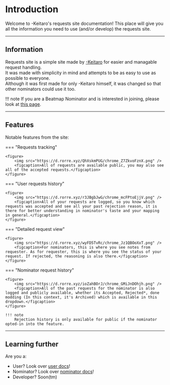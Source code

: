 # Introduction

Welcome to -Keitaro's requests site documentation! This place will give you all the information you need to use (and/or develop) the requests site.

---

## Information

Requests site is a simple site made by [-Keitaro](https://osu.ppy.sh/users/3378391) for easier and managable request handling.  
It was made with simplicity in mind and attempts to be as easy to use as possible to everyone.  
Although it was first made for only -Keitaro himself, it was changed so that other nominators could use it too.

!!! note
    If you are a Beatmap Nominator and is interested in joining, please look at [this page](nominator).

---
## Features

Notable features from the site:

=== "Requests tracking"

    <figure>
        <img src="https://d.rorre.xyz/QhXskmPUG/chrome_Z7ZkvoFznX.png" />
        <figcaption>All of requests are available public, you may also see all of the accepted requests.</figcaption>
    </figure>

=== "User requests history"

    <figure>
        <img src="https://d.rorre.xyz/r3JBgbJwG/chrome_mcFPtoEjjV.png" />
        <figcaption>All of your requests are logged, so you know which requests was accepted and see all your past rejection reason, it is there for better understanding in nominator's taste and your mapping in general.</figcaption>
    </figure>

=== "Detailed request view"

    <figure>
        <img src="https://d.rorre.xyz/wyFD5TvRc/chrome_Jz1QBOoXxT.png" />
        <figcaption>For nominators, this is where you see notes from requester. As for requester, this is where you see the status of your request. If rejected, the reasoning is also there.</figcaption>
    </figure>

=== "Nominator request history"

    <figure>
        <img src="https://d.rorre.xyz/ioZahBOrJ/chrome_GMiJnDOhjh.png" />
        <figcaption>All of the past requests for the nominator is also logged and publicly available, whether its Accepted, Rejected*, done modding (In this context, it's Archived) which is available in this dropdown.</figcaption>
    </figure>

    !!! note
        Rejection history is only available for public if the nominator opted-in into the feature.

---

## Learning further

Are you a:  

* User? Look over [user docs](user)!
* Nominator? Look over [nominator docs](nominator)!
* Developer? Soon(tm)
